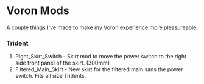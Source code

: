 # Voron Mods

A couple things I've made to make my Voron experience more pleasureable.

### Trident

1) Right_Skirt_Switch - Skirt mod to move the power switch to the right side front panel of the skirt. (300mm)
2) Filtered_Main_Skirt - New skirt for the filtered main sans the power switch. Fits all size Tridents.

